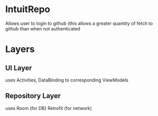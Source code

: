 # IntuitRepo

Allows user to login to github (this allows a greater quantity of fetch to github than when not authenticated
# Layers
## UI Layer
uses Activities, DataBinding to corresponding ViewModels
## Repository Layer
uses Room (for DB) Retrofit (for network)
